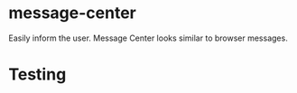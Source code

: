 message-center
==============

Easily inform the user. Message Center looks similar to browser messages.


# Testing
